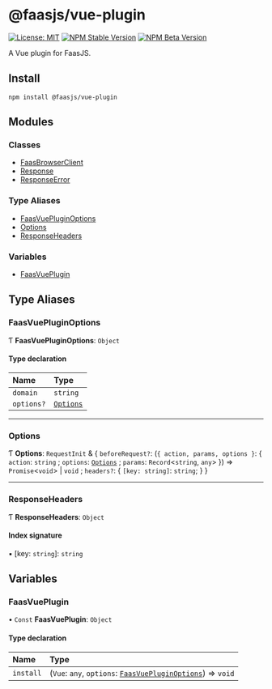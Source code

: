 # @faasjs/vue-plugin

[![License: MIT](https://img.shields.io/npm/l/@faasjs/vue-plugin.svg)](https://github.com/faasjs/faasjs/blob/main/packages/faasjs/vue-plugin/LICENSE)
[![NPM Stable Version](https://img.shields.io/npm/v/@faasjs/vue-plugin/stable.svg)](https://www.npmjs.com/package/@faasjs/vue-plugin)
[![NPM Beta Version](https://img.shields.io/npm/v/@faasjs/vue-plugin/beta.svg)](https://www.npmjs.com/package/@faasjs/vue-plugin)

A Vue plugin for FaasJS.

## Install

    npm install @faasjs/vue-plugin

## Modules

### Classes

- [FaasBrowserClient](classes/FaasBrowserClient.md)
- [Response](classes/Response.md)
- [ResponseError](classes/ResponseError.md)

### Type Aliases

- [FaasVuePluginOptions](#faasvuepluginoptions)
- [Options](#options)
- [ResponseHeaders](#responseheaders)

### Variables

- [FaasVuePlugin](#faasvueplugin)

## Type Aliases

### FaasVuePluginOptions

Ƭ **FaasVuePluginOptions**: `Object`

#### Type declaration

| Name | Type |
| :------ | :------ |
| `domain` | `string` |
| `options?` | [`Options`](#options) |

___

### Options

Ƭ **Options**: `RequestInit` & { `beforeRequest?`: (`{
    action, params, options
  }`: { `action`: `string` ; `options`: [`Options`](#options) ; `params`: `Record`<`string`, `any`\>  }) => `Promise`<`void`\> \| `void` ; `headers?`: { `[key: string]`: `string`;  }  }

___

### ResponseHeaders

Ƭ **ResponseHeaders**: `Object`

#### Index signature

▪ [key: `string`]: `string`

## Variables

### FaasVuePlugin

• `Const` **FaasVuePlugin**: `Object`

#### Type declaration

| Name | Type |
| :------ | :------ |
| `install` | (`Vue`: `any`, `options`: [`FaasVuePluginOptions`](#faasvuepluginoptions)) => `void` |
